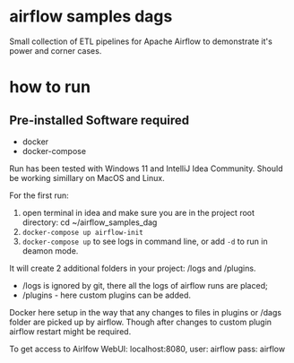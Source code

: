 # airflow samples dags
Small collection of ETL pipelines for Apache Airflow to demonstrate it's power and corner cases.

# how to run
## Pre-installed Software required
* docker
* docker-compose
 
Run has been tested with Windows 11 and IntelliJ Idea Community.
Should be working simillary on MacOS and Linux.

For the first run:
1. open terminal in idea and make sure you are in the project root directory: cd ~/airflow_samples_dag 
2. `docker-compose up airflow-init`
3. `docker-compose up` to see logs in command line, or add `-d` to run in deamon mode.

It will create 2 additional folders in your project: /logs and /plugins. 
* /logs is ignored by git, there all the logs of airflow runs are placed;
* /plugins - here custom plugins can be added.

Docker here setup in the way that any changes to files in plugins or /dags folder are picked up by airflow. 
Though after changes to custom plugin airflow restart might be required.

To get access to Airlfow WebUI: localhost:8080, 
user: airflow
pass: airflow